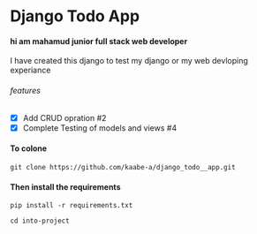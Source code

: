 # Django Todo App
#### hi am mahamud junior full stack web developer

I have created this django to test my django or my web devloping experiance

###### features
- [x] Add CRUD opration #2
- [x] Complete Testing of models and views #4

#### To colone

```
git clone https://github.com/kaabe-a/django_todo__app.git

```
#### Then install the requirements
```
pip install -r requirements.txt
```

```
cd into-project
```